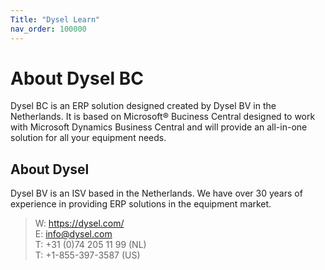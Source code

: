```yaml
---
Title: "Dysel Learn"
nav_order: 100000
---
```


# About Dysel BC
Dysel BC is an ERP solution designed created by Dysel BV in the Netherlands. It is based on Microsoft&reg; Buciness Central designed to work with Microsoft Dynamics Business Central and will provide an all-in-one solution for all your equipment needs.

## About Dysel
Dysel BV is an ISV based in the Netherlands. We have over 30 years of experience in providing ERP solutions in the equipment market.

> W: https://dysel.com/  
> E: info@dysel.com  
> T: +31 (0)74 205 11 99 (NL)  
> T: +1-855-397-3587 (US)  
